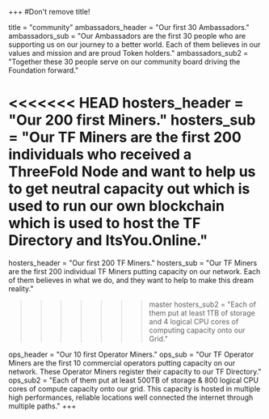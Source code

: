 +++
#Don't remove title!

title = "community"
ambassadors_header = "Our first 30 Ambassadors."
ambassadors_sub = "Our Ambassadors are the first 30 people who are supporting us on our journey to a better world. Each of them believes in our values and mission and are proud Token holders."
ambassadors_sub2 = "Together these 30 people serve on our community board driving the Foundation forward."

<<<<<<< HEAD
hosters_header = "Our 200 first Miners."
hosters_sub = "Our TF Miners are the first 200 individuals who received a ThreeFold Node and want to help us to get neutral capacity out which is used to run our own blockchain which is used to host the TF Directory and ItsYou.Online."
=======
hosters_header = "Our first 200 TF Miners."
hosters_sub = "Our TF Miners are the first 200 individual TF Miners putting capacity on our network. Each of them believes in what we do, and they want to help to make this dream reality."
>>>>>>> master
hosters_sub2 = "Each of them put at least 1TB of storage and 4 logical CPU cores of computing capacity onto our Grid."

ops_header = "Our 10 first Operator Miners."
ops_sub = "Our TF Operator Miners are the first 10 commercial operators putting capacity on our network. These Operator Miners register their capacity to our TF Directory."
ops_sub2 = "Each of them put at least 500TB of storage &amp; 800 logical CPU cores of compute capacity onto our grid. This capacity is hosted in multiple high performances, reliable locations well connected the internet through multiple paths."
+++
